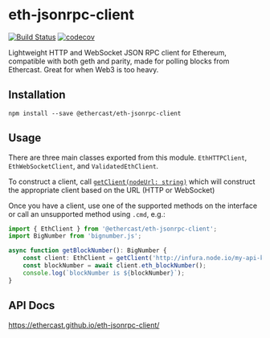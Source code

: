 # eth-jsonrpc-client
[![Build Status](https://travis-ci.org/Ethercast/eth-jsonrpc-client.svg?branch=master)](https://travis-ci.org/Ethercast/eth-jsonrpc-client)
[![codecov](https://codecov.io/gh/Ethercast/eth-jsonrpc-client/branch/master/graph/badge.svg)](https://codecov.io/gh/Ethercast/eth-jsonrpc-client)

Lightweight HTTP and WebSocket JSON RPC client for Ethereum, compatible with both geth and parity, made for polling blocks from Ethercast. 
Great for when Web3 is too heavy.

## Installation
`npm install --save @ethercast/eth-jsonrpc-client`

## Usage
There are three main classes exported from this module. `EthHTTPClient`, `EthWebSocketClient`, and `ValidatedEthClient`.

To construct a client, call [`getClient(nodeUrl: string)`](https://ethercast.github.io/eth-jsonrpc-client/globals.html#getclient) 
which will construct the appropriate client based on the URL (HTTP or WebSocket) 

Once you have a client, use one of the supported methods on the interface or call an unsupported method using `.cmd`, e.g.:

```typescript
import { EthClient } from '@ethercast/eth-jsonrpc-client';
import BigNumber from 'bignumber.js';

async function getBlockNumber(): BigNumber {
    const client: EthClient = getClient('http://infura.node.io/my-api-key');
    const blockNumber = await client.eth_blockNumber();
    console.log(`blockNumber is ${blockNumber}`);
}
``` 

## API Docs
https://ethercast.github.io/eth-jsonrpc-client/
